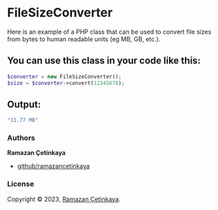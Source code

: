 # FileSizeConverter
Here is an example of a PHP class that can be used to convert file sizes from bytes to human readable units (eg MB, GB, etc.).

## You can use this class in your code like this:

```php
$converter = new FileSizeConverter();
$size = $converter->convert(12345678);
```

## Output:

```php
"11.77 MB"
```

### Authors

**Ramazan Çetinkaya**

- [github/ramazancetinkaya](https://github.com/ramazancetinkaya)

### License

Copyright © 2023, [Ramazan Çetinkaya](https://github.com/ramazancetinkaya).
